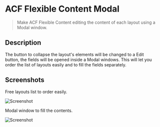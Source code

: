 # ACF Flexible Content Modal

> Make ACF Flexible Content editing the content of each layout using a Modal window.

## Description

The button to collapse the layout's elements will be changed to a Edit button, the fields will be opened inside a Modal windows. This will let you order the list of layouts easily and to fill the fields separately.

## Screenshots

Free layouts list to order easily.

![Screenshot](https://raw.githubusercontent.com/edirpedro/acf-flexible-content-modal/master/screenshot-1.png)

Modal window to fill the contents.

![Screenshot](https://raw.githubusercontent.com/edirpedro/acf-flexible-content-modal/master/screenshot-2.png)

